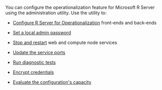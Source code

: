 You can configure the operationalization feature for Microsoft R Server using the administration utility. Use the utility to:

+ [Configure R Server for Operationalization](../../operationalize/configuration-initial.md)  front-ends and back-ends

+ [Set a local admin password](../../operationalize/admin-utility.md#admin-password)  

+ [Stop and restart](../../operationalize/admin-utility.md#startstop) web and compute node services

+ [Update the service ports](../../operationalize/admin-utility.md#ports)

+ [Run diagnostic tests](../../operationalize/admin-utility.md#test)

+ [Encrypt credentials](../../operationalize/admin-utility.md#encrypt)

+ [Evaluate the configuration's capacity](../../operationalize/admin-utility.md#capacity)